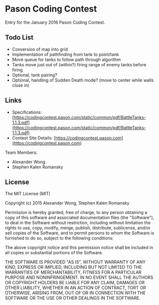 # Pason Coding Contest
Entry for the January 2016 Pason Coding Contest.

## Todo List
* Conversion of map into grid
* Implementation of pathfinding from tank to point/tank
* Move queue for tanks to follow path through algorithm
* Tanks move just out of (within?) firing range of enemy tanks before firing
* Optional, tank pairing?
* Optional, handling of Sudden Death mode? (move to center while walls close in)

## Links
* Specifications: [https://codingcontest.pason.com/static/common/pdf/BattleTanks-1.1.3.pdf](https://codingcontest.pason.com/static/common/pdf/BattleTanks-1.1.3.pdf)
* Contest Site Details: [https://codingcontest.pason.com](https://codingcontest.pason.com)

Team Members:
* Alexander Wong
* Stephen Kalen Romansky

## License
The MIT License (MIT)

Copyright (c) 2015 Alexander Wong, Stephen Kalen Romansky

Permission is hereby granted, free of charge, to any person obtaining a copy
of this software and associated documentation files (the "Software"), to deal
in the Software without restriction, including without limitation the rights
to use, copy, modify, merge, publish, distribute, sublicense, and/or sell
copies of the Software, and to permit persons to whom the Software is
furnished to do so, subject to the following conditions:

The above copyright notice and this permission notice shall be included in
all copies or substantial portions of the Software.

THE SOFTWARE IS PROVIDED "AS IS", WITHOUT WARRANTY OF ANY KIND, EXPRESS OR
IMPLIED, INCLUDING BUT NOT LIMITED TO THE WARRANTIES OF MERCHANTABILITY,
FITNESS FOR A PARTICULAR PURPOSE AND NONINFRINGEMENT.  IN NO EVENT SHALL THE
AUTHORS OR COPYRIGHT HOLDERS BE LIABLE FOR ANY CLAIM, DAMAGES OR OTHER
LIABILITY, WHETHER IN AN ACTION OF CONTRACT, TORT OR OTHERWISE, ARISING FROM,
OUT OF OR IN CONNECTION WITH THE SOFTWARE OR THE USE OR OTHER DEALINGS IN
THE SOFTWARE.

